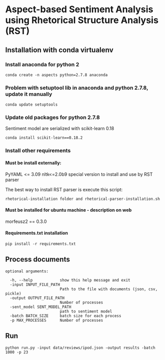# Aspect-based Sentiment Analysis using Rhetorical Structure Analysis (RST) 

## Installation with conda virtualenv

### Install anaconda for python 2

`conda create -n aspects python=2.7.8 anaconda`

### Problem with setuptool lib in anaconda and python 2.7.8, update it manually

`conda update setuptools`

### Update old packages for python 2.7.8
Sentiment model are serialized with scikit-learn 0.18

`conda install scikit-learn==0.18.2`

### Install other requirements

#### Must be install externally:

PyYAML <= 3.09
nltk<=2.0b9  special version to install and use by RST parser

The best way to install RST parser is execute this script:

`rhetorical-installation folder and rhetorical-parser-installation.sh`

#### Must be installed for ubuntu machine - description on web

morfeusz2 == 0.3.0

#### Requirements.txt installation

`pip install -r requirements.txt`

## Process documents

```
optional arguments:

  -h, --help            show this help message and exit
  -input INPUT_FILE_PATH
                        Path to the file with documents (json, csv, pickle)
  -output OUTPUT_FILE_PATH
                        Number of processes
  -sent_model SENT_MODEL_PATH
                        path to sentiment model
  -batch BATCH_SIZE     batch size for each process
  -p MAX_PROCESSES      Number of processes
```

## Run
`python run.py -input data/reviews/ipod.json -output results -batch 1000 -p 23`
